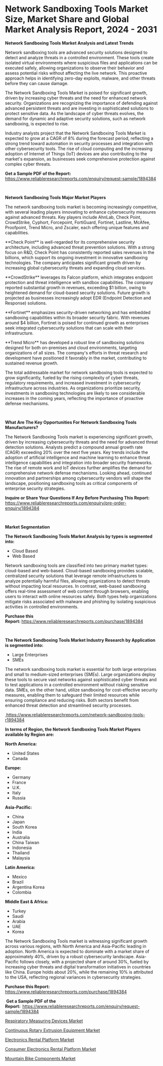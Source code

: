 <p><h1>Network Sandboxing Tools Market Size, Market Share and Global Market Analysis Report, 2024 - 2031</h1></p><p><strong>Network Sandboxing Tools Market Analysis and Latest Trends</strong></p>
<p><p>Network sandboxing tools are advanced security solutions designed to detect and analyze threats in a controlled environment. These tools create isolated virtual environments where suspicious files and applications can be executed safely, allowing organizations to observe their behavior and assess potential risks without affecting the live network. This proactive approach helps in identifying zero-day exploits, malware, and other threats before they can cause damage.</p><p>The Network Sandboxing Tools Market is poised for significant growth, driven by increasing cyber threats and the need for enhanced network security. Organizations are recognizing the importance of defending against advanced persistent threats and are investing in sophisticated solutions to protect sensitive data. As the landscape of cyber threats evolves, the demand for dynamic and adaptive security solutions, such as network sandboxing, is expected to rise.</p><p>Industry analysts project that the Network Sandboxing Tools Market is expected to grow at a CAGR of 8% during the forecast period, reflecting a strong trend toward automation in security processes and integration with other cybersecurity tools. The rise of cloud computing and the increasing adoption of Internet of Things (IoT) devices are also contributing to the market's expansion, as businesses seek comprehensive protection against complex cyber threats.</p></p>
<p><strong>Get a Sample PDF of the Report:&nbsp;</strong> <a href="https://www.reliableresearchreports.com/enquiry/request-sample/1894384?utm_campaign=7&utm_medium=2&utm_source=Github&utm_content=ia&utm_term=24102024&utm_id=network-sandboxing-tools">https://www.reliableresearchreports.com/enquiry/request-sample/1894384</a></p>
<p>&nbsp;</p>
<p><strong>Network Sandboxing Tools Major Market Players</strong></p>
<p><p>The network sandboxing tools market is becoming increasingly competitive, with several leading players innovating to enhance cybersecurity measures against advanced threats. Key players include AhnLab, Check Point, CrowdStrike, Cyphort, Forcepoint, FortiGuard, Fortinet, Lastline, McAfee, Proofpoint, Trend Micro, and Zscaler, each offering unique features and capabilities.</p><p>**Check Point** is well-regarded for its comprehensive security architecture, including advanced threat prevention solutions. With a strong focus on R&D, Check Point has consistently reported sales revenues in the billions, which support its ongoing investment in innovative sandboxing technologies. The company anticipates significant growth driven by increasing global cybersecurity threats and expanding cloud services.</p><p>**CrowdStrike** leverages its Falcon platform, which integrates endpoint protection and threat intelligence with sandbox capabilities. The company reported substantial growth in revenues, exceeding $1 billion, owing to heightened demand for cloud-based security solutions. Future growth is projected as businesses increasingly adopt EDR (Endpoint Detection and Response) solutions.</p><p>**Fortinet** emphasizes security-driven networking and has embedded sandboxing capabilities within its broader security fabric. With revenues around $4 billion, Fortinet is poised for continued growth as enterprises seek integrated cybersecurity solutions that can scale with their infrastructure.</p><p>**Trend Micro** has developed a robust line of sandboxing solutions designed for both on-premises and cloud environments, targeting organizations of all sizes. The company's efforts in threat research and development have positioned it favorably in the market, contributing to sustained revenue growth.</p><p>The total addressable market for network sandboxing tools is expected to grow significantly, fueled by the rising complexity of cyber threats, regulatory requirements, and increased investment in cybersecurity infrastructure across industries. As organizations prioritize security, investments in sandboxing technologies are likely to see considerable increases in the coming years, reflecting the importance of proactive defense mechanisms.</p></p>
<p>&nbsp;</p>
<p><strong>What Are The Key Opportunities For Network Sandboxing Tools Manufacturers?</strong></p>
<p><p>The Network Sandboxing Tools market is experiencing significant growth, driven by increasing cybersecurity threats and the need for advanced threat detection solutions. Analysts predict a compound annual growth rate (CAGR) exceeding 20% over the next five years. Key trends include the adoption of artificial intelligence and machine learning to enhance threat intelligence capabilities and integration into broader security frameworks. The rise of remote work and IoT devices further amplifies the demand for comprehensive network defense mechanisms. Looking ahead, continued innovation and partnerships among cybersecurity vendors will shape the landscape, positioning sandboxing tools as critical components of enterprise security strategies.</p></p>
<p><strong>Inquire or Share Your Questions If Any Before Purchasing This Report:</strong> <a href="https://www.reliableresearchreports.com/enquiry/pre-order-enquiry/1894384?utm_campaign=7&utm_medium=2&utm_source=Github&utm_content=ia&utm_term=24102024&utm_id=network-sandboxing-tools">https://www.reliableresearchreports.com/enquiry/pre-order-enquiry/1894384</a></p>
<p>&nbsp;</p>
<p><strong>Market Segmentation</strong></p>
<p><strong>The Network Sandboxing Tools Market Analysis by types is segmented into:</strong></p>
<p><ul><li>Cloud Based</li><li>Web Based</li></ul></p>
<p><p>Network sandboxing tools are classified into two primary market types: cloud-based and web-based. Cloud-based sandboxing provides scalable, centralized security solutions that leverage remote infrastructures to analyze potentially harmful files, allowing organizations to detect threats without impacting local resources. In contrast, web-based sandboxing offers real-time assessment of web content through browsers, enabling users to interact with online resources safely. Both types help organizations mitigate risks associated with malware and phishing by isolating suspicious activities in controlled environments.</p></p>
<p><strong>Purchase this Report:&nbsp;</strong><a href="https://www.reliableresearchreports.com/purchase/1894384?utm_campaign=7&utm_medium=2&utm_source=Github&utm_content=ia&utm_term=24102024&utm_id=network-sandboxing-tools">https://www.reliableresearchreports.com/purchase/1894384</a></p>
<p>&nbsp;</p>
<p><strong>The Network Sandboxing Tools Market Industry Research by Application is segmented into:</strong></p>
<p><ul><li>Large Enterprises</li><li>SMEs</li></ul></p>
<p><p>The network sandboxing tools market is essential for both large enterprises and small to medium-sized enterprises (SMEs). Large organizations deploy these tools to secure vast networks against sophisticated cyber threats and to test applications in a controlled environment without risking sensitive data. SMEs, on the other hand, utilize sandboxing for cost-effective security measures, enabling them to safeguard their limited resources while ensuring compliance and reducing risks. Both sectors benefit from enhanced threat detection and streamlined security processes.</p></p>
<p><a href="https://www.reliableresearchreports.com/network-sandboxing-tools-r1894384?utm_campaign=7&utm_medium=2&utm_source=Github&utm_content=ia&utm_term=24102024&utm_id=network-sandboxing-tools">&nbsp;https://www.reliableresearchreports.com/network-sandboxing-tools-r1894384</a></p>
<p><strong>In terms of Region, the Network Sandboxing Tools Market Players available by Region are:</strong></p>
<p>
    <p> <strong> North America: </strong>
        <ul>
            <li>United States</li>
            <li>Canada</li>
        </ul>
        </p> 
    <p> <strong> Europe: </strong>
        <ul>
            <li>Germany</li>
            <li>France</li>
            <li>U.K.</li>
            <li>Italy</li>
            <li>Russia</li>
        </ul>
        </p> 
    <p> <strong> Asia-Pacific: </strong>
        <ul>
            <li>China</li>
            <li>Japan</li>
            <li>South Korea</li>
            <li>India</li>
            <li>Australia</li>
            <li>China Taiwan</li>
            <li>Indonesia</li>
            <li>Thailand</li>
            <li>Malaysia</li>
        </ul>
        </p> 
    <p> <strong> Latin America: </strong>
        <ul>
            <li>Mexico</li>
            <li>Brazil</li>
            <li>Argentina Korea</li>
            <li>Colombia</li>
        </ul>
        </p> 
    <p> <strong> Middle East & Africa: </strong>
        <ul>
            <li>Turkey</li>
            <li>Saudi</li>
            <li>Arabia</li>
            <li>UAE</li>
            <li>Korea</li>
        </ul>
    </p>
    </p>
<p><p>The Network Sandboxing Tools market is witnessing significant growth across various regions, with North America and Asia-Pacific leading in adoption. North America is expected to dominate with a market share of approximately 40%, driven by a robust cybersecurity landscape. Asia-Pacific follows closely, with a projected share of around 30%, fueled by increasing cyber threats and digital transformation initiatives in countries like China. Europe holds about 20%, while the remaining 10% is attributed to the USA, reflecting regional variances in cybersecurity strategies.</p></p>
<p><strong>Purchase this Report: </strong><a href="https://www.reliableresearchreports.com/purchase/1894384?utm_campaign=7&utm_medium=2&utm_source=Github&utm_content=ia&utm_term=24102024&utm_id=network-sandboxing-tools">https://www.reliableresearchreports.com/purchase/1894384</a></p>
<p>&nbsp;<strong>Get a Sample PDF of the Report:&nbsp;&nbsp;</strong><a href="https://www.reliableresearchreports.com/enquiry/request-sample/1894384?utm_campaign=7&utm_medium=2&utm_source=Github&utm_content=ia&utm_term=24102024&utm_id=network-sandboxing-tools">https://www.reliableresearchreports.com/enquiry/request-sample/1894384</a></p>
<p><strong></strong></p>
<p><p><a href="https://github.com/darientvns/Market-Research-Report-List-1/blob/main/respiratory-measuring-devices-market.md?utm_campaign=7&utm_medium=2&utm_source=Github&utm_content=ia&utm_term=24102024&utm_id=network-sandboxing-tools">Respiratory Measuring Devices Market</a></p><p><a href="https://github.com/MelgarBasny/Market-Research-Report-List-1/blob/main/continuous-rotary-extrusion-equipment-market.md?utm_campaign=7&utm_medium=2&utm_source=Github&utm_content=ia&utm_term=24102024&utm_id=network-sandboxing-tools">Continuous Rotary Extrusion Equipment Market</a></p><p><a href="https://www.linkedin.com/pulse/opportunities-challenges-electronics-rental-platform-market-wnsff?utm_campaign=7&utm_medium=2&utm_source=Github&utm_content=ia&utm_term=24102024&utm_id=network-sandboxing-tools">Electronics Rental Platform Market</a></p><p><a href="https://www.linkedin.com/pulse/consumer-electronics-rental-platform-market-ecosystem-vefvf?utm_campaign=7&utm_medium=2&utm_source=Github&utm_content=ia&utm_term=24102024&utm_id=network-sandboxing-tools">Consumer Electronics Rental Platform Market</a></p><p><a href="https://issuu.com/reportprime-2/docs/mountain-bike-components-market-siz_0fe15a659f18b6?utm_campaign=7&utm_medium=2&utm_source=Github&utm_content=ia&utm_term=24102024&utm_id=network-sandboxing-tools">Mountain Bike Components Market</a></p></p>